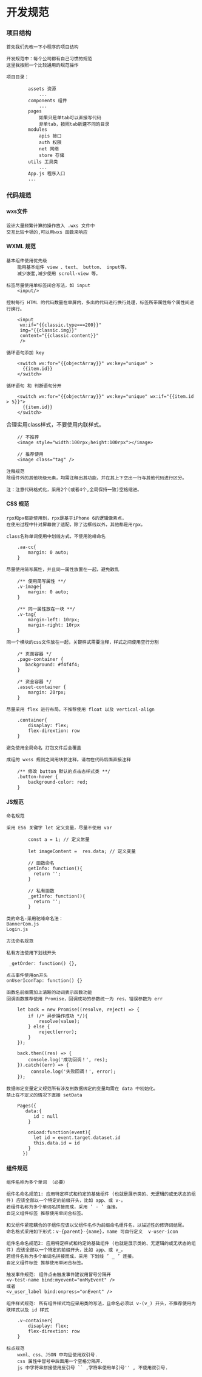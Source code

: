 # 开发规范

### 项目结构

    首先我们先改一下小程序的项目结构

    开发规范中：每个公司都有自己习惯的规范
    这里我按照一个比较通用的规范操作

    项目目录：
```
        assets 资源
            ...
        components 组件
            ...
        pages
            如果只是单tab可以直接写代码
            非单tab，按照tab新建不同的目录
        modules
            apis 接口
            auth 权限
            net 网络
            store 存储
        utils 工具类
            ...
        App.js 程序入口
        ...
```

### 代码规范

#### wxs文件
    设计大量频繁计算的操作放入 .wxs 文件中
    交互比较卡顿的,可以用wxs 函数来响应

#### WXML 规范

    基本组件使用优先级
        能用基本组件 view 、text、 button、 input等。
        减少嵌套,减少使用 scroll-view 等。

    标签尽量使用单标签闭合写法，如 input
        <input/>

    控制每行 HTML 的代码数量在单屏内，多出的代码进行换行处理，标签所带属性每个属性间进行换行。
```
    <input
     wx:if="{{classic.type===200}}"
     img="{{classic.img}}"
     content="{{classic.content}}"
     />  
```  

    循环语句添加 key
```
    <switch wx:for="{{objectArray}}" wx:key="unique" >
      {{item.id}}
    </switch>
 ```

    循环语句 和 判断语句分开
```
    <switch wx:for="{{objectArray}}" wx:key="unique" wx:if="{{item.id > 5}}">
      {{item.id}}
    </switch>
```

   合理实用class样式，不要使用内联样式。
```
    // 不推荐    
    <image style="width:100rpx;height:100rpx"></image>  
    
    // 推荐使用
    <image class="tag" />
```
    注释规范
    除组件外的其他块级元素，均需注释出其功能，并在其上下空出一行与其他代码进行区分。

    注：注意代码格式化，采用2个(或者4个,全局保持一致)空格缩进。

#### CSS 规范
    rpx和px都能使用到，rpx是基于iPhone 6的逻辑像素点，
    在使用过程中针对屏幕做了适配，除了边框线以外，其他都是用rpx。

    class名称单词使用中划线方式，不使用驼峰命名
```
    .aa-cc{
        margin: 0 auto;
    }
```

    尽量使用简写属性，并且同一属性放置在一起，避免散乱
```
    /** 使用简写属性 **/
    .v-image{
        margin: 0 auto;
    }

    /** 同一属性放在一块 **/
    .v-tag{
        margin-left: 10rpx;
        margin-right: 10rpx
    }
```

    同一个模块的css文件放在一起，关键样式需要注释，样式之间使用空行分割
```
    /* 页面容器 */
    .page-container {
       background: #f4f4f4;
    }

    /* 资金容器 */
    .asset-container {
        margin: 20rpx;
    }
```

    尽量采用 flex 进行布局，不推荐使用 float 以及 vertical-align
```
    .container{
        disaplay: flex;
        flex-dirextion: row
    }
```

    避免使用全局命名 打包文件后会覆盖

    成组的 wxss 规则之间用块状注释。请勿在代码后面直接注释
```
    /** 修改 button 默认的点击态样式类 **/
    .button-hover {
        background-color: red;
    }
```

#### JS规范

    命名规范

    采用 ES6 关键字 let 定义变量，尽量不使用 var
```
        const a = 1; // 定义常量

        let imageContent =  res.data; // 定义变量

        // 函数命名
        getInfo: function(){
          return '';
        }
        
        // 私有函数
        _getInfo: function(){
          return '';
        }
```
    类的命名-采用驼峰命名法：
    BannerCom.js
    Login.js

    方法命名规范

    私有方法使用下划线开头

     _getOrder: function() {},

    点击事件使用on开头
    onUserIconTap: function() {}
    
    函数名前缀需加上清晰的动词表示函数功能
    回调函数推荐使用 Promise，回调成功的参数统一为 res，错误参数为 err
```
    let back = new Promise((resolve, reject) => {
        if (/* 异步操作成功 */){
            resolve(value);
        } else {
            reject(error);
        }   
    });

    back.then((res) => {
        console.log('成功回调！', res);
    }).catch((err) => {
         console.log('失败回调！', error);
    });
```

    数据绑定变量定义规范所有涉及到数据绑定的变量均需在 data 中初始化。
    禁止在不定义的情况下直接 setData
```
    Pages({
       data:{
          id : null
        }
    
        onLoad:function(event){
          let id = event.target.dataset.id
          this.data.id = id
        }
      })
```

#### 组件规范
    组件名称为多个单词 （必要）

    组件名命名规范1: 应用特定样式和约定的基础组件 (也就是展示类的、无逻辑的或无状态的组件) 应该全部以一个特定的前缀开头，比如 app、或 v-。
    若组件名称为多个单词名拼接而成，采用 ’ - ’ 连接。
    自定义组件标签 推荐使用单闭合标签。

    和父组件紧密耦合的子组件应该以父组件名作为前缀命名组件名，以描述性的修饰词结尾。
    命名格式采用如下形式：v-{parent}-{name}，name 可自行定义  v-user-icon

    组件名命名规范2: 应用特定样式和约定的基础组件 (也就是展示类的、无逻辑的或无状态的组件) 应该全部以一个特定的前缀开头，比如 app、或 v_。
    若组件名称为多个单词名拼接而成，采用 下划线 ’ _ ’ 连接。
    自定义组件标签 推荐使用单闭合标签。

    触发事件规范: 组件点击触发事件建议用冒号分隔开
    <v-test-name bind:myevent="onMyEvent" />
    或者
    <v_user_label bind:onpress="onEvent" />

    组件样式规范: 所有组件样式均应采用类的写法，且命名必须以 v-(v_) 开头，不推荐使用内联样式以及 id 样式
```
    .v-container{
        disaplay: flex;
        flex-dirextion: row
    }
```

    标点规范
        wxml、css、JSON 中均应使用双引号.
        css 属性中冒号中后面用一个空格分隔开.
        js 中字符串拼接使用反引号 `` ,字符串使用单引号'' , 不使用双引号.

